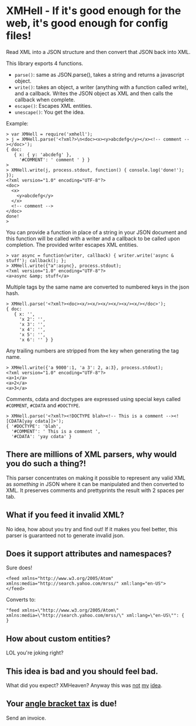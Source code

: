 # XMHell - If it's good enough for the web, it's good enough for config files!

Read XML into a JSON structure and then convert that JSON back into XML.

This library exports 4 functions.

* `parse()`: same as JSON.parse(), takes a string and returns a javascript object.
* `write()`: takes an object, a writer (anything with a function called write), and a callback.
Writes the JSON object as XML and then calls the callback when complete.
* `escape()`: Escapes XML entities.
* `unescape()`: You get the idea.

Example:

    > var XMHell = require('xmhell');
    > j = XMHell.parse('<?xml?>\n<doc><x><y>abcdefg</y></x><!-- comment --></doc>');
    { doc: 
       { x: { y: 'abcdefg' },
         '#COMMENT': ' comment ' } }
    > 
    > XMHell.write(j, process.stdout, function() { console.log('done!'); });
    <?xml version="1.0" encoding="UTF-8"?>
    <doc>
      <x>
        <y>abcdefg</y>
      </x>
      <!-- comment -->
    </doc>
    done!
    >

You can provide a function in place of a string in your JSON document and this function will be
called with a writer and a callback to be called upon completion. The provided writer escapes XML
entities.

    > var async = function(writer, callback) { writer.write('async & stuff'); callback(); };
    > XMHell.write({"a":async}, process.stdout);
    <?xml version="1.0" encoding="UTF-8"?>
    <a>async &amp; stuff</a>

Multiple tags by the same name are converted to numbered keys in the json hash.

    > XMHell.parse('<?xml?><doc><x/><x/><x/><x/><x/><x/></doc>');
    { doc: 
       { x: '',
         'x 2': '',
         'x 3': '',
         'x 4': '',
         'x 5': '',
         'x 6': '' } }

Any trailing numbers are stripped from the key when generating the tag name.

    > XMHell.write({'a 9000':1, 'a 3': 2, a:3}, process.stdout);
    <?xml version="1.0" encoding="UTF-8"?>
    <a>1</a>
    <a>2</a>
    <a>3</a>

Comments, cdata and doctypes are expressed using special keys called `#COMMENT`,
`#CDATA` and `#DOCTYPE`.

    > XMHell.parse('<?xml?><!DOCTYPE blah><!-- This is a comment --><![CDATA[yay cdata]]>');
    { '#DOCTYPE': 'blah',
      '#COMMENT': ' This is a comment ',
      '#CDATA': 'yay cdata' }


## There are millions of XML parsers, why would you do such a thing?!

This parser concentrates on making it possible to represent any valid XML as *something* in JSON
where it can be manipulated and then converted to XML. It preserves comments and prettyprints the
result with 2 spaces per tab.

## What if you feed it invalid XML?

No idea, how about you try and find out!
If it makes you feel better, this parser is guaranteed not to generate invalid json.

## Does it support attributes and namespaces?

Sure does!

    <feed xmlns="http://www.w3.org/2005/Atom" xmlns:media="http://search.yahoo.com/mrss/" xml:lang="en-US">
    </feed>

Converts to:

    "feed xmlns=\"http://www.w3.org/2005/Atom\" xmlns:media=\"http://search.yahoo.com/mrss/\" xml:lang=\"en-US\"": {
    }

## How about custom entities?

LOL you're joking right?

## This idea is bad and you should feel bad.

What did you expect? XMHeaven? Anyway this was
[not](http://en.wikipedia.org/wiki/Jean_Paoli)
[my](http://en.wikipedia.org/wiki/Tim_Bray)
[idea](http://en.wikipedia.org/wiki/Michael_Sperberg-McQueen).

## Your [angle bracket tax](http://www.codinghorror.com/blog/2008/05/xml-the-angle-bracket-tax.html) is due!

Send an invoice.
